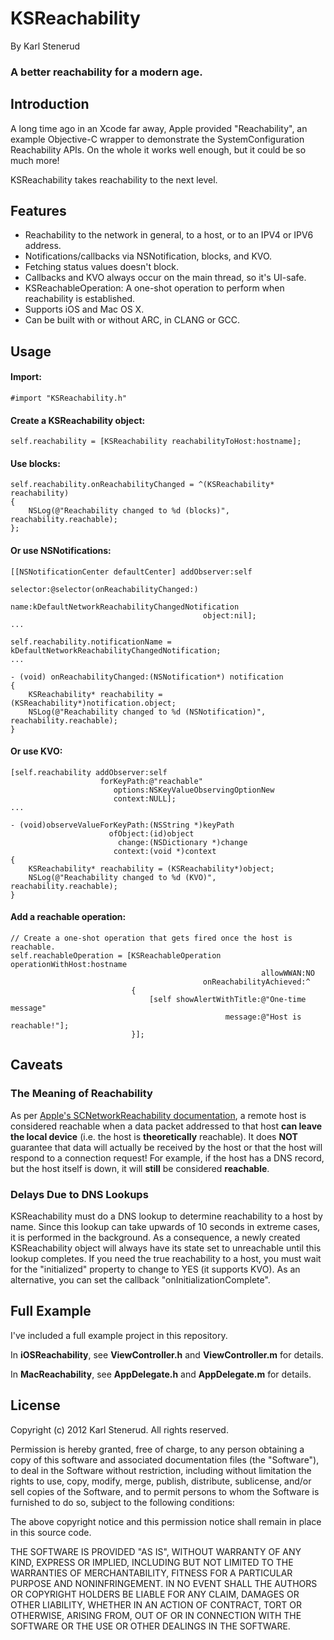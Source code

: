 KSReachability
==============

By Karl Stenerud

### A better reachability for a modern age.


Introduction
------------

A long time ago in an Xcode far away, Apple provided "Reachability", an example Objective-C wrapper to demonstrate the SystemConfiguration Reachability APIs. On the whole it works well enough, but it could be so much more!

KSReachability takes reachability to the next level.


Features
--------

- Reachability to the network in general, to a host, or to an IPV4 or IPV6 address.
- Notifications/callbacks via NSNotification, blocks, and KVO.
- Fetching status values doesn't block.
- Callbacks and KVO always occur on the main thread, so it's UI-safe.
- KSReachableOperation: A one-shot operation to perform when reachability is established.
- Supports iOS and Mac OS X.
- Can be built with or without ARC, in CLANG or GCC.

Usage
-----

#### Import:
    #import "KSReachability.h"

#### Create a KSReachability object:
    self.reachability = [KSReachability reachabilityToHost:hostname];

#### Use blocks:
    self.reachability.onReachabilityChanged = ^(KSReachability* reachability)
    {
        NSLog(@"Reachability changed to %d (blocks)", reachability.reachable);
    };

#### Or use NSNotifications:
    [[NSNotificationCenter defaultCenter] addObserver:self
                                             selector:@selector(onReachabilityChanged:)
                                                 name:kDefaultNetworkReachabilityChangedNotification
                                               object:nil];
    ...

    self.reachability.notificationName = kDefaultNetworkReachabilityChangedNotification;
    ...

    - (void) onReachabilityChanged:(NSNotification*) notification
    {
        KSReachability* reachability = (KSReachability*)notification.object;
        NSLog(@"Reachability changed to %d (NSNotification)", reachability.reachable);
    }

#### Or use KVO:
    [self.reachability addObserver:self
                        forKeyPath:@"reachable"
                           options:NSKeyValueObservingOptionNew
                           context:NULL];
    ...

    - (void)observeValueForKeyPath:(NSString *)keyPath
                          ofObject:(id)object
                            change:(NSDictionary *)change
                           context:(void *)context
    {
        KSReachability* reachability = (KSReachability*)object;
        NSLog(@"Reachability changed to %d (KVO)", reachability.reachable);
    }

#### Add a reachable operation:
    // Create a one-shot operation that gets fired once the host is reachable.
    self.reachableOperation = [KSReachableOperation operationWithHost:hostname
                                                            allowWWAN:NO
                                               onReachabilityAchieved:^
                               {
                                   [self showAlertWithTitle:@"One-time message"
                                                    message:@"Host is reachable!"];
                               }];

Caveats
-------

### The Meaning of Reachability

As per [Apple's SCNetworkReachability documentation](https://developer.apple.com/LIBRARY/IOS/documentation/SystemConfiguration/Reference/SCNetworkReachabilityRef/Reference/reference.html), a remote host is considered reachable when a data packet addressed to that host **can leave the local device** (i.e. the host is **theoretically** reachable). It does **NOT** guarantee that data will actually be received by the host or that the host will respond to a connection request! For example, if the host has a DNS record, but the host itself is down, it will **still** be considered **reachable**.

### Delays Due to DNS Lookups

KSReachability must do a DNS lookup to determine reachability to a host by name. Since this lookup can take upwards of 10 seconds in extreme cases, it is performed in the background. As a consequence, a newly created KSReachability object will always have its state set to unreachable until this lookup completes. If you need the true reachability to a host, you must wait for the "initialized" property to change to YES (it supports KVO). As an alternative, you can set the callback "onInitializationComplete".


Full Example
------------

I've included a full example project in this repository.

In **iOSReachability**, see **ViewController.h** and **ViewController.m** for details.

In **MacReachability**, see **AppDelegate.h** and **AppDelegate.m** for details.


License
-------

Copyright (c) 2012 Karl Stenerud. All rights reserved.

Permission is hereby granted, free of charge, to any person obtaining a copy
of this software and associated documentation files (the "Software"), to deal
in the Software without restriction, including without limitation the rights
to use, copy, modify, merge, publish, distribute, sublicense, and/or sell
copies of the Software, and to permit persons to whom the Software is
furnished to do so, subject to the following conditions:

The above copyright notice and this permission notice shall remain in place
in this source code.

THE SOFTWARE IS PROVIDED "AS IS", WITHOUT WARRANTY OF ANY KIND, EXPRESS OR
IMPLIED, INCLUDING BUT NOT LIMITED TO THE WARRANTIES OF MERCHANTABILITY,
FITNESS FOR A PARTICULAR PURPOSE AND NONINFRINGEMENT. IN NO EVENT SHALL THE
AUTHORS OR COPYRIGHT HOLDERS BE LIABLE FOR ANY CLAIM, DAMAGES OR OTHER
LIABILITY, WHETHER IN AN ACTION OF CONTRACT, TORT OR OTHERWISE, ARISING FROM,
OUT OF OR IN CONNECTION WITH THE SOFTWARE OR THE USE OR OTHER DEALINGS IN
THE SOFTWARE.
